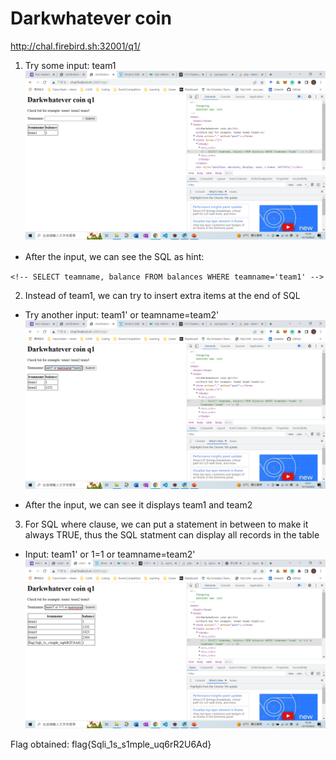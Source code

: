 # Darkwhatever coin
http://chal.firebird.sh:32001/q1/

1. Try some input: team1
![alt text](https://github.com/div1121/OIL_Test/blob/main/Darkwhatever_coin/img1.png)

- After the input, we can see the SQL as hint:　
```
<!-- SELECT teamname, balance FROM balances WHERE teamname='team1' -->
```

2. Instead of team1, we can try to insert extra items at the end of SQL
- Try another input: team1' or teamname=team2'
![alt text](https://github.com/div1121/OIL_Test/blob/main/Darkwhatever_coin/img4.png)

- After the input, we can see it displays team1 and team2

3. For SQL where clause, we can put a statement in between to make it always TRUE, thus the SQL statment can display all records in the table
- Input: team1' or 1=1 or teamname=team2'
![alt text](https://github.com/div1121/OIL_Test/blob/main/Darkwhatever_coin/img5.png)

Flag obtained:
flag{Sqli_1s_s1mple_uq6rR2U6Ad}
